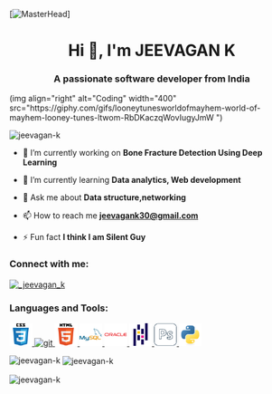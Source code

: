 [![MasterHead](https://images.app.goo.gl/nCg6aK2mowsjd8wBA)]
<h1 align="center">Hi 👋, I'm JEEVAGAN K</h1>
<h3 align="center">A passionate software developer from India</h3>
(img align="right" alt="Coding" width="400" src="https://giphy.com/gifs/looneytunesworldofmayhem-world-of-mayhem-looney-tunes-ltwom-RbDKaczqWovIugyJmW ")

<p align="left"> <img src="https://komarev.com/ghpvc/?username=jeevagan-k&label=Profile%20views&color=0e75b6&style=flat" alt="jeevagan-k" /> </p>

- 🔭 I’m currently working on **Bone Fracture Detection Using Deep Learning**

- 🌱 I’m currently learning **Data analytics, Web development**

- 💬 Ask me about **Data structure,networking**

- 📫 How to reach me **jeevagank30@gmail.com**

- ⚡ Fun fact **I think I am Silent Guy**

<h3 align="left">Connect with me:</h3>
<p align="left">
<a href="https://instagram.com/_jeevagan_k" target="blank"><img align="center" src="https://raw.githubusercontent.com/rahuldkjain/github-profile-readme-generator/master/src/images/icons/Social/instagram.svg" alt="_jeevagan_k" height="30" width="40" /></a>
</p>

<h3 align="left">Languages and Tools:</h3>
<p align="left"> <a href="https://www.w3schools.com/css/" target="_blank" rel="noreferrer"> <img src="https://raw.githubusercontent.com/devicons/devicon/master/icons/css3/css3-original-wordmark.svg" alt="css3" width="40" height="40"/> </a> <a href="https://git-scm.com/" target="_blank" rel="noreferrer"> <img src="https://www.vectorlogo.zone/logos/git-scm/git-scm-icon.svg" alt="git" width="40" height="40"/> </a> <a href="https://www.w3.org/html/" target="_blank" rel="noreferrer"> <img src="https://raw.githubusercontent.com/devicons/devicon/master/icons/html5/html5-original-wordmark.svg" alt="html5" width="40" height="40"/> </a> <a href="https://www.mysql.com/" target="_blank" rel="noreferrer"> <img src="https://raw.githubusercontent.com/devicons/devicon/master/icons/mysql/mysql-original-wordmark.svg" alt="mysql" width="40" height="40"/> </a> <a href="https://www.oracle.com/" target="_blank" rel="noreferrer"> <img src="https://raw.githubusercontent.com/devicons/devicon/master/icons/oracle/oracle-original.svg" alt="oracle" width="40" height="40"/> </a> <a href="https://pandas.pydata.org/" target="_blank" rel="noreferrer"> <img src="https://raw.githubusercontent.com/devicons/devicon/2ae2a900d2f041da66e950e4d48052658d850630/icons/pandas/pandas-original.svg" alt="pandas" width="40" height="40"/> </a> <a href="https://www.photoshop.com/en" target="_blank" rel="noreferrer"> <img src="https://raw.githubusercontent.com/devicons/devicon/master/icons/photoshop/photoshop-line.svg" alt="photoshop" width="40" height="40"/> </a> <a href="https://www.python.org" target="_blank" rel="noreferrer"> <img src="https://raw.githubusercontent.com/devicons/devicon/master/icons/python/python-original.svg" alt="python" width="40" height="40"/> </a> </p>

<p><img align="left" src="https://github-readme-stats.vercel.app/api/top-langs?username=jeevagan-k&show_icons=true&locale=en&layout=compact" alt="jeevagan-k" /></p>

<p>&nbsp;<img align="center" src="https://github-readme-stats.vercel.app/api?username=jeevagan-k&show_icons=true&locale=en" alt="jeevagan-k" /></p>

<p><img align="center" src="https://github-readme-streak-stats.herokuapp.com/?user=jeevagan-k&" alt="jeevagan-k" /></p>
